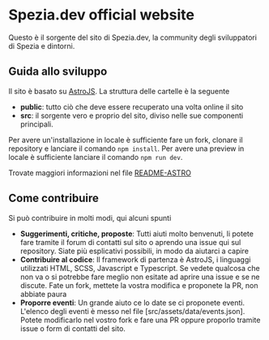# Spezia.dev official website

Questo è il sorgente del sito di Spezia.dev, la community degli sviluppatori di Spezia e dintorni.

## Guida allo sviluppo

Il sito è basato su [AstroJS](https://astro.build). La struttura delle cartelle è la seguente

- **public**: tutto ciò che deve essere recuperato una volta online il sito
- **src**: il sorgente vero e proprio del sito, diviso nelle sue componenti principali.

Per avere un'installazione in locale è sufficiente fare un fork, clonare il repository e lanciare il comando `npm install`. Per avere una preview in locale è sufficiente lanciare il comando `npm run dev`.

Trovate maggiori informazioni nel file [README-ASTRO](https://raw.githubusercontent.com/ziriuz84/speziadev/main/README-ASTRO.md)

## Come contribuire

Si può contribuire in molti modi, qui alcuni spunti

- **Suggerimenti, critiche, proposte**: Tutti aiuti molto benvenuti, li potete fare tramite il forum di contatti sul sito o aprendo una issue qui sul repository. Siate più esplicativi possibili, in modo da aiutarci a capire
- **Contribuire al codice**: Il framework di partenza è AstroJS, i linguaggi utilizzati HTML, SCSS, Javascript e Typescript. Se vedete qualcosa che non va o si potrebbe fare meglio non esitate ad aprire una issue e se ne discute. Fate un fork, mettete la vostra modifica e proponete la PR, non abbiate paura
- **Proporre eventi**: Un grande aiuto ce lo date se ci proponete eventi. L'elenco degli eventi è messo nel file [src/assets/data/events.json]. Potete modificarlo nel vostro fork e fare una PR oppure proporlo tramite issue o form di contatti del sito.
